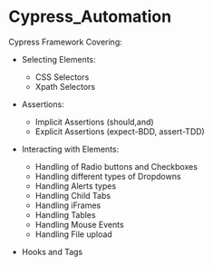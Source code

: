 # Cypress_Automation

Cypress Framework Covering:

- Selecting Elements:
    - CSS Selectors
    - Xpath Selectors

- Assertions:
    - Implicit Assertions (should,and)
    - Explicit Assertions (expect-BDD, assert-TDD)

- Interacting with Elements:
    - Handling of Radio buttons and Checkboxes
    - Handling different types of Dropdowns
    - Handling Alerts types
    - Handling Child Tabs
    - Handling iFrames
    - Handling Tables
    - Handling Mouse Events
    - Handling File upload

- Hooks and Tags